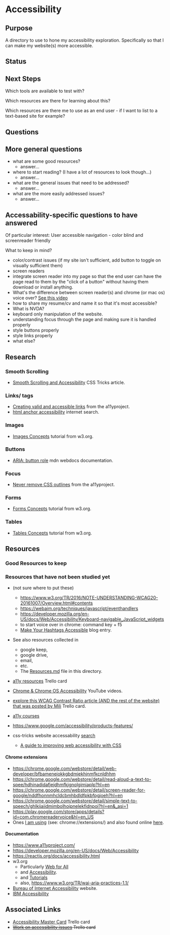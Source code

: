 # Accessibility

## Purpose
A directory to use to hone my accessibility exploration. Specifically so that I can make my website(s) more accessible.

## Status

## Next Steps
Which tools are available to test with?

Which resources are there for learning about this?

Which resources are there me to use as an end user - if I want to list to a text-based site for example?

## Questions
## More general questions
* what are some good resources?
  * answer...
* where to start reading? (I have a lot of resources to look though...)
  * answer...
* what are the general issues that need to be addressed?
  * answer...
* what are the more easily addressed issues?
  * answer...

## Accessability-specific questions to have answered


Of particular interest: User accessible navigation - color blind and screenreader friendly

What to keep in mind?

* color/contrast issues (if my site isn't sufficient, add button to toggle on visually sufficient them)
* screen readers
* integrate screen reader into my page so that the end user can have the page read to them by the "click of a button" without having them download or install anything.
* What's the difference between screen reader(s) and chrome (or mac os) voice over?
[See this video](https://www.youtube.com/watch?v=Lktz1KXbTOU)
* how to share my resume/cv and name it so that it's most accessible?
* What is NVDA?
* keyboard only manipulation of the website.
* understanding focus through the page and making sure it is handled properly
* style buttons properly
* style links properly
* what else?

## Research
### Smooth Scrolling
* [Smooth Scrolling and Accessibility](https://css-tricks.com/smooth-scrolling-accessibility/) CSS Tricks article.

### Links/<a> tags
* [Creating valid and accessible links](https://www.a11yproject.com/posts/2019-02-15-creating-valid-and-accessible-links/) from the a11yproject.
* [html anchor accessibility](https://www.google.com/search?q=html+anchor+accessibility&oq=html+anchor+accessibility&aqs=chrome..69i57.6984j0j4&sourceid=chrome&ie=UTF-8) internet search.

### Images
* [Images Concepts](https://www.w3.org/WAI/tutorials/images/) tutorial from w3.org.

### Buttons
* [ARIA: button role](https://developer.mozilla.org/en-US/docs/Web/Accessibility/ARIA/Roles/button_role) mdn webdocs documentation.

### Focus
* [Never remove CSS outlines](https://www.a11yproject.com/posts/2013-01-25-never-remove-css-outlines/) from the a11yproject.

### Forms
* [Forms Concepts](https://www.w3.org/WAI/tutorials/forms/) tutorial from w3.org.

### Tables
* [Tables Concepts](https://www.w3.org/WAI/tutorials/tables/) tutorial from w3.org.

## Resources
### Good Resources to keep
### Resources that have not been studied yet
* (not sure where to put these)
  * https://www.w3.org/TR/2016/NOTE-UNDERSTANDING-WCAG20-20161007/Overview.html#contents
  * https://webaim.org/techniques/javascript/eventhandlers
  * https://developer.mozilla.org/en-US/docs/Web/Accessibility/Keyboard-navigable_JavaScript_widgets
  * to start voice over in chrome: command key + f5
  * [Make Your Hashtags Accessible](https://www.boia.org/blog/make-your-hashtags-accessible) blog entry. 

* See also resources collected in 
  * google keep, 
  * google drive, 
  * email, 
  * etc.
  * The [Resources.md](https://github.com/JamieBort/LearningDirectory/blob/master/Accessibility/Resources.md) file in this directory.

* [a11y resources](https://trello.com/c/nSgl3vaI/437-a11y-resources) Trello card

* [Chrome & Chrome OS Accessibility](https://www.youtube.com/playlist?list=PL5aqr5w5fRe7QWzXhqxrilIVduWEmLHM2) YouTube videos.

* [explore this WCAG Contrast Ratio article (AND the rest of the website) that was posted by Mili](https://trello.com/c/bgdUXGZM/436-explore-this-article-and-the-rest-of-the-website-that-was-posted-by-mili) Trello card.

* [a11y courses](https://github.com/mgifford/a11y-courses)

* https://www.google.com/accessibility/products-features/

* css-tricks website accessability [search](https://css-tricks.com/?s=Accessibility)
  * [A guide to improving web accessibility with CSS](https://blog.logrocket.com/a-guide-to-improving-web-accessibility-with-css/)

#### Chrome extensions
* https://chrome.google.com/webstore/detail/web-developer/bfbameneiokkgbdmiekhjnmfkcnldhhm
* https://chrome.google.com/webstore/detail/read-aloud-a-text-to-spee/hdhinadidafjejdhmfkjgnolgimiaplp?hl=en
* https://chrome.google.com/webstore/detail/screen-reader-for-google/nddfhonnmhcldcbmhbdldfpkbfpgjoeh?hl=en
* https://chrome.google.com/webstore/detail/simple-text-to-speech/ghlkijaiidmimbolhoipnelekfidnpoi?hl=en&_asi=1
* https://play.google.com/store/apps/details?id=com.chromereadervoice&hl=en_US
* Ones [I am using](chrome://extensions/) (see: chrome://extensions/) and also found online [here](https://chrome.google.com/webstore/user/purchases?hl=en).

#### Documentation
* https://www.a11yproject.com/
* https://developer.mozilla.org/en-US/docs/Web/Accessibility
* https://reactjs.org/docs/accessibility.html
* w3.org
  * Particularly [Web for All](https://www.w3.org/Consortium/mission.html#principles)
  * and [Accessibility](https://www.w3.org/WAI/).
  * and [Tutorials](https://www.w3.org/WAI/tutorials/.)
  * also, https://www.w3.org/TR/wai-aria-practices-1.1/
* [Bureau of Internet Accessibility](https://www.boia.org/) website.
* [IBM Accessibility](https://www.ibm.com/able/)

## Associated Links
* [Accessibility Master Card](https://trello.com/c/QiXs2V0r/164-accessibility-master-card) Trello card
* ~~[Work on accessibility issues](https://trello.com/c/QiXs2V0r/164-work-on-accessibility-issues) Trello card~~